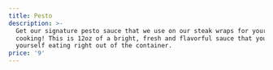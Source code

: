 ```yaml
---
title: Pesto
description: >-
  Get our signature pesto sauce that we use on our steak wraps for your home
  cooking! This is 12oz of a bright, fresh and flavorful sauce that you may find
  yourself eating right out of the container. 
price: '9'
---
```

